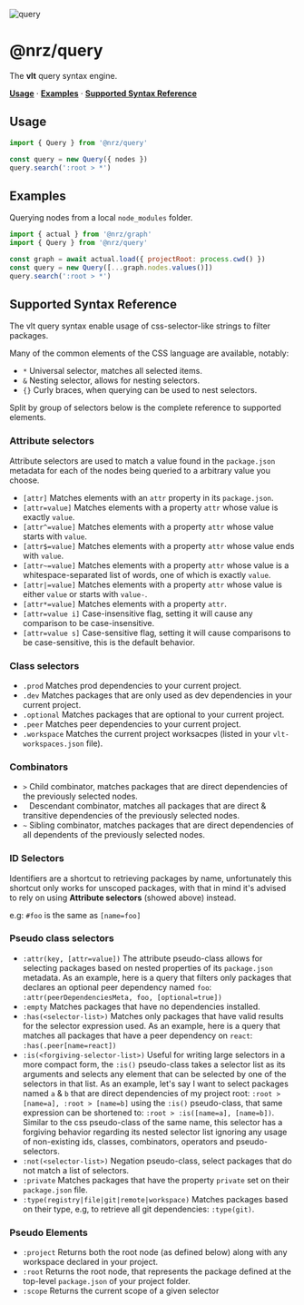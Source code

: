 ![query](https://github.com/user-attachments/assets/5b4802b7-7567-4f50-8f77-7ee398f58d43)

# @nrz/query

The **vlt** query syntax engine.

**[Usage](#usage)**
·
**[Examples](#examples)**
·
**[Supported Syntax Reference](#supported-syntax-reference)**

## Usage

```js
import { Query } from '@nrz/query'

const query = new Query({ nodes })
query.search(':root > *')
```

## Examples

Querying nodes from a local `node_modules` folder.

```js
import { actual } from '@nrz/graph'
import { Query } from '@nrz/query'

const graph = await actual.load({ projectRoot: process.cwd() })
const query = new Query([...graph.nodes.values()])
query.search(':root > *')
```

## Supported Syntax Reference

The vlt query syntax enable usage of css-selector-like strings to filter
packages.

Many of the common elements of the CSS language are available, notably:

- `*` Universal selector, matches all selected items.
- `&` Nesting selector, allows for nesting selectors.
- `{}` Curly braces, when querying can be used to nest selectors.

Split by group of selectors below is the complete reference to supported
elements.

### Attribute selectors

Attribute selectors are used to match a value found in the `package.json`
metadata for each of the nodes being queried to a arbitrary value you choose.

- `[attr]` Matches elements with an `attr` property in its `package.json`.
- `[attr=value]` Matches elements with a property `attr` whose value is exactly `value`.
- `[attr^=value]` Matches elements with a property `attr` whose value starts with `value`.
- `[attr$=value]` Matches elements with a property `attr` whose value ends with `value`.
- `[attr~=value]` Matches elements with a property `attr` whose value is a whitespace-separated list of words, one of which is exactly `value`.
- `[attr|=value]` Matches elements with a property `attr` whose value is either `value` or starts with `value-`.
- `[attr*=value]` Matches elements with a property `attr`.
- `[attr=value i]` Case-insensitive flag, setting it will cause any comparison to be case-insensitive.
- `[attr=value s]` Case-sensitive flag, setting it will cause comparisons to be case-sensitive, this is the default behavior.

### Class selectors

- `.prod` Matches prod dependencies to your current project.
- `.dev` Matches packages that are only used as dev dependencies in your current project.
- `.optional` Matches packages that are optional to your current project.
- `.peer` Matches peer dependencies to your current project.
- `.workspace` Matches the current project worksacpes (listed in your `vlt-workspaces.json` file).

### Combinators

- `>` Child combinator, matches packages that are direct dependencies of the previously selected nodes.
- ` ` Descendant combinator, matches all packages that are direct & transitive dependencies of the previously selected nodes.
- `~` Sibling combinator, matches packages that are direct dependencies of all dependents of the previously selected nodes.

### ID Selectors

Identifiers are a shortcut to retrieving packages by name, unfortunately this shortcut only works for unscoped packages, with that in mind it's advised to rely on using **Attribute selectors** (showed above) instead.

e.g: `#foo` is the same as `[name=foo]`

### Pseudo class selectors

- `:attr(key, [attr=value])` The attribute pseudo-class allows for selecting packages based on nested properties of its `package.json` metadata. As an example, here is a query that filters only packages that declares an optional peer dependency named `foo`: `:attr(peerDependenciesMeta, foo, [optional=true])`
- `:empty` Matches packages that have no dependencies installed.
- `:has(<selector-list>)` Matches only packages that have valid results for the selector expression used. As an example, here is a query that matches all packages that have a peer dependency on `react`: `:has(.peer[name=react])`
- `:is(<forgiving-selector-list>)` Useful for writing large selectors in a more compact form, the `:is()` pseudo-class takes a selector list as its arguments and selects any element that can be selected by one of the selectors in that list. As an example, let's say I want to select packages named `a` & `b` that are direct dependencies of my project root: `:root > [name=a], :root > [name=b]` using the `:is()` pseudo-class, that same expression can be shortened to: `:root > :is([name=a], [name=b])`. Similar to the css pseudo-class of the same name, this selector has a forgiving behavior regarding its nested selector list ignoring any usage of non-existing ids, classes, combinators, operators and pseudo-selectors.
- `:not(<selector-list>)` Negation pseudo-class, select packages that do not match a list of selectors.
- `:private` Matches packages that have the property `private` set on their `package.json` file.
- `:type(registry|file|git|remote|workspace)` Matches packages based on their type, e.g, to retrieve all git dependencies: `:type(git)`.

### Pseudo Elements

- `:project` Returns both the root node (as defined below) along with any workspace declared in your project.
- `:root` Returns the root node, that represents the package defined at the top-level `package.json` of your project folder.
- `:scope` Returns the current scope of a given selector
